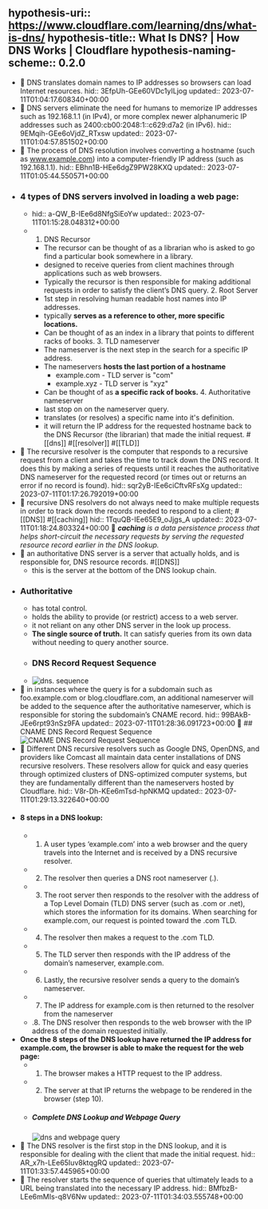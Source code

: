 hypothesis-uri:: https://www.cloudflare.com/learning/dns/what-is-dns/
hypothesis-title:: What Is DNS? | How DNS Works | Cloudflare
hypothesis-naming-scheme:: 0.2.0
-
- 📌 DNS translates domain names to IP addresses so browsers can load Internet resources.
  hid:: 3EfpUh-GEe60VDc1yILjog
  updated:: 2023-07-11T01:04:17.608340+00:00
- 📌 DNS servers eliminate the need for humans to memorize IP addresses such as 192.168.1.1 (in IPv4), or more complex newer alphanumeric IP addresses such as 2400:cb00:2048:1::c629:d7a2 (in IPv6).
  hid:: 9EMqih-GEe6oVjdZ_RTxsw
  updated:: 2023-07-11T01:04:57.851502+00:00
- 📌 The process of DNS resolution involves converting a hostname (such as www.example.com) into a computer-friendly IP address (such as 192.168.1.1).
  hid:: EBhn1B-HEe6dgZ9PW28KXQ
  updated:: 2023-07-11T01:05:44.550571+00:00
- ### 4 types of DNS servers involved in loading a web page:
	- hid:: a-QW_B-IEe6d8NfgSiEoYw
	  updated:: 2023-07-11T01:15:28.048312+00:00
	- 1. DNS Recursor
		- The recursor can be thought of as a librarian who is asked to go find a particular book somewhere in a library.
		- designed to receive queries from client machines through applications such as web browsers.
		- Typically the recursor is then responsible for making additional requests in order to satisfy the client’s DNS query.
		  2. Root Server
		- 1st step in resolving human readable host names into IP addresses.
		- typically **serves as a reference to other, more specific locations.**
		- Can be thought of as an index in a library that points to different racks of books. 
		  3. TLD nameserver
		- The nameserver is the next step in the search for a specific IP address.
		- The nameservers **hosts the last portion of a hostname**
			- example.com - TLD server is "com"
			- example.xyz - TLD server is "xyz"
		- Can be thought of as **a specific rack of books.**
		  4. Authoritative nameserver
		- last stop on on the nameserver query.
		- translates (or resolves) a specific name into it's definition.
		- it will return the IP address for the requested hostname back to the DNS Recursor (the librarian) that made the initial request. #[[dns]] #[[resolver]] #[[TLD]]
- 📌 The recursive resolver is the computer that responds to a recursive request from a client and takes the time to track down the DNS record. It does this by making a series of requests until it reaches the authoritative DNS nameserver for the requested record (or times out or returns an error if no record is found).
  hid:: sqr2yB-IEe6ciCftvRFsXg
  updated:: 2023-07-11T01:17:26.792019+00:00
- 📌 recursive DNS resolvers do not always need to make multiple requests in order to track down the records needed to respond to a client; #[[DNS]] #[[caching]]
  hid:: 1TquQB-IEe65E9_oJjgs_A
  updated:: 2023-07-11T01:18:24.803324+00:00
  📝 ***caching** is a data persistence process that helps short-circuit the necessary requests by serving the requested resource record earlier in the DNS lookup.*
- 📌 an authoritative DNS server is a server that actually holds, and is responsible for, DNS resource records. #[[DNS]]
	- this is the server at the bottom of the DNS lookup chain.
- ### Authoritative
	- has total control.
	- holds the ability to provide (or restrict) access to a web server.
	- it not reliant on any other DNS server in the look up process.
	- **The single source of truth.** It can satisfy queries from its own data without needing to query another source.
	- ### DNS Record Request Sequence
	- ![dns. sequence](https://cf-assets.www.cloudflare.com/slt3lc6tev37/6Cxvsc4NOvmU4pPkKbkDmP/a7588a4c8a3c187e9175a40fa1b3d548/dns_record_request_sequence_authoritative_nameserver.png)
- 📌 in instances where the query is for a subdomain such as foo.example.com or blog.cloudflare.com, an additional nameserver will be added to the sequence after the authoritative nameserver, which is responsible for storing the subdomain’s CNAME record. 
  hid:: 99BAkB-JEe6rpt93nSz9FA
  updated:: 2023-07-11T01:28:36.091723+00:00
  📝 ## CNAME DNS Record Request Sequence
  ![CNAME DNS Record Request Sequence](https://cf-assets.www.cloudflare.com/slt3lc6tev37/1O1o3jhs0ztWsD00k8RLIJ/f33c1793a7e21cb92678c1f35ef1b245/dns_record_request_sequence_cname_subdomain.png)
- 📌 Different DNS recursive resolvers such as Google DNS, OpenDNS, and providers like Comcast all maintain data center installations of DNS recursive resolvers. These resolvers allow for quick and easy queries through optimized clusters of DNS-optimized computer systems, but they are fundamentally different than the nameservers hosted by Cloudflare.
  hid:: V8r-Dh-KEe6mTsd-hpNKMQ
  updated:: 2023-07-11T01:29:13.322640+00:00
- #### 8 steps in a DNS lookup:
	- 1. A user types ‘example.com’ into a web browser and the query travels into the Internet and is received by a DNS recursive resolver.
	- 2. The resolver then queries a DNS root nameserver (.).
	- 3. The root server then responds to the resolver with the address of a Top Level Domain (TLD) DNS server (such as .com or .net), which stores the information for its domains. When searching for example.com, our request is pointed toward the .com TLD.
	- 4. The resolver then makes a request to the .com TLD.
	- 5. The TLD server then responds with the IP address of the domain’s nameserver, example.com.
	- 6. Lastly, the recursive resolver sends a query to the domain’s nameserver.
	- 7. The IP address for example.com is then returned to the resolver from the nameserver
	- .8. The DNS resolver then responds to the web browser with the IP address of the domain requested initially.
- **Once the 8 steps of the DNS lookup have returned the IP address for example.com, the browser is able to make the request for the web page:**
	- 1. The browser makes a HTTP request to the IP address.
	- 2. The server at that IP returns the webpage to be rendered in the browser (step 10).
	- ##### Complete DNS Lookup and Webpage Query
	  ![dns and webpage query](https://cf-assets.www.cloudflare.com/slt3lc6tev37/1NzaAqpEFGjqTZPAS02oNv/bf7b3f305d9c35bde5c5b93a519ba6d5/what_is_a_dns_server_dns_lookup.png)
- 📌 The DNS resolver is the first stop in the DNS lookup, and it is responsible for dealing with the client that made the initial request.
  hid:: AR_x7h-LEe65Iuv8ktqgRQ
  updated:: 2023-07-11T01:33:57.445965+00:00
- 📌 The resolver starts the sequence of queries that ultimately leads to a URL being translated into the necessary IP address.
  hid:: BMfbzB-LEe6mMIs-q8V6Nw
  updated:: 2023-07-11T01:34:03.555748+00:00